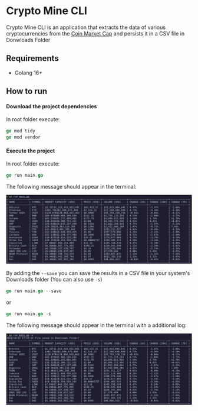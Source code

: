 # Crypto Mine CLI

Crypto Mine CLI is an application that extracts the data of various cryptocurrencies from the [Coin Market Cap](https://coinmarketcap.com/) and persists it in a CSV file in Donwloads Folder

## Requirements

- Golang 16+

## How to run

#### Download the project dependencies

In root folder execute:

```go
go mod tidy
go mod vendor
```

#### Execute the project

In root folder execute:

```go
go run main.go
```

The following message should appear in the terminal:

![run output](/docs/images/run-without-save.png)

By adding the ```--save``` you can save the results in a CSV file in your system's Downloads folder (You can also use ```-s```)

```go
go run main.go --save
```
or
```go
go run main.go -s
```

The following message should appear in the terminal with a additional log:

![run output with save](/docs/images/run-with-save.png)

